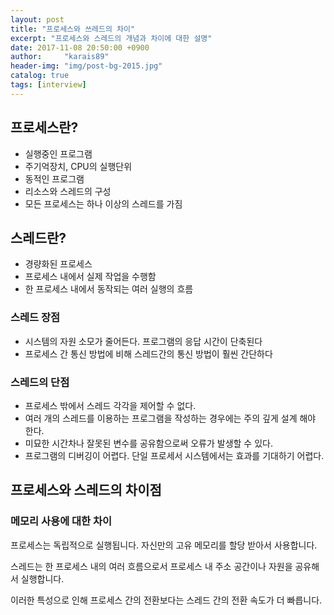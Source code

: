 ```yaml
---
layout: post
title: "프로세스와 쓰레드의 차이"
excerpt: "프로세스와 스레드의 개념과 차이에 대한 설명"
date: 2017-11-08 20:50:00 +0900
author:     "karais89"
header-img: "img/post-bg-2015.jpg"
catalog: true
tags: [interview]
---
```


## 프로세스란?

- 실행중인 프로그램
- 주기억장치, CPU의 실행단위
- 동적인 프로그램
- 리소스와 스레드의 구성
- 모든 프로세스는 하나 이상의 스레드를 가짐

## 스레드란?

- 경량화된 프로세스
- 프로세스 내에서 실제 작업을 수행함
- 한 프로세스 내에서 동작되는 여러 실행의 흐름

### 스레드 장점

- 시스템의 자원 소모가 줄어든다. 프로그램의 응답 시간이 단축된다
- 프로세스 간 통신 방법에 비해 스레드간의 통신 방법이 훨씬 간단하다

### 스레드의 단점

- 프로세스 밖에서 스레드 각각을 제어할 수 없다.
- 여러 개의 스레드를 이용하는 프로그램을 작성하는 경우에는 주의 깊게 설계 해야 한다.
- 미묘한 시간차나 잘못된 변수를 공유함으로써 오류가 발생할 수 있다.
- 프로그램의 디버깅이 어렵다. 단일 프로세서 시스템에서는 효과를 기대하기 어렵다.


## 프로세스와 스레드의 차이점

### 메모리 사용에 대한 차이

프로세스는 독립적으로 실행됩니다. 자신만의 고유 메모리를 할당 받아서 사용합니다.

스레드는 한 프로세스 내의 여러 흐름으로서 프로세스 내 주소 공간이나 자원을 공유해서 실행합니다.

이러한 특성으로 인해 프로세스 간의 전환보다는 스레드 간의 전환 속도가 더 빠릅니다.
